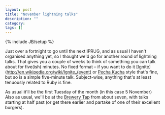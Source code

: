 ```yaml
---
layout: post
title: "November lightning talks"
description: ""
category: 
tags: []
---
```

{% include JB/setup %}

Just over a fortnight to go until the next IPRUG, and as usual I haven't
organised anything yet, so I thought we'd go for another round of lightning
talks. That gives you a couple of weeks to think of something you can talk
about for five(ish) minutes. No fixed format &ndash; if you want to do it
[Ignite](http://en.wikipedia.org/wiki/Ignite_(event) or [Pecha
Kucha](http://en.wikipedia.org/wiki/Pecha_Kucha) style that's fine, but so is a
simple five-minute talk. Subject-wise, anything that's at least tenuously
related to Ruby is fine.

As usual it'll be the first Tuesday of the month (in this case 5 November) Also
as usual, we'll be at the [Brewery Tap](http://thebrewerytap.org/) from about
seven, with talks starting at half past (or get there earlier and partake of
one of their excellent burgers).
